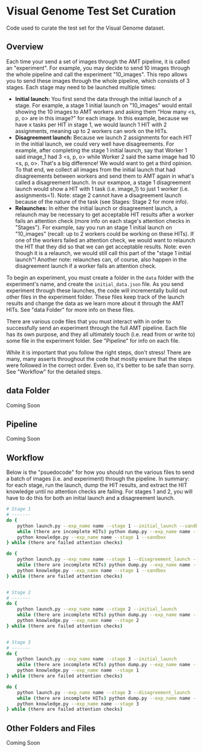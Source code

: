 # Visual Genome Test Set Curation
Code used to curate the test set for the Visual Genome dataset.

## Overview

Each time your send a set of images through the AMT pipeline, it is called an "experiment". For example, you may decide to send 10 images through the whole pipeline and call the experiment "10_images". This repo allows you to send these images through the whole pipeline, which consists of 3 stages. Each stage may need to be launched multiple times:

- **Initial launch:** You first send the data through the initial launch of a stage. For example, a stage 1 initial launch on "10_images" would entail showing the 10 images to AMT workers and asking them "How many <s, p, o> are in this image?" for each image. In this example, because we have x tasks per HIT in stage 1, we would launch 1 HIT with 2 assignments, meaning up to 2 workers can work on the HITs.
- **Disagreement launch:** Because we launch 2 assignments for each HIT in the initial launch, we could very well have disagreements. For example, after completing the stage 1 initial launch, say that Worker 1 said image_1 had 3 <s, p, o> while Worker 2 said the same image had 10 <s, p, o>. That's a big difference! We would want to get a third opinion. To that end, we collect all images from the initial launch that had disagreements between workers and send them to AMT again in what's called a disagreement launch. In our exampoe, a stage 1 disagreement launch would show a HIT with 1 task (i.e. image_1) to just 1 worker (i.e. assignments=1). Note: stage 2 cannot have a disagreement launch because of the nature of the task (see Stages: Stage 2 for more info).
- **Relaunches:** In either the initial launch or disagreement launch, a relaunch may be necessary to get acceptable HIT results after a worker fails an attention check (more info on each stage's attention checks in "Stages"). For example, say you run an stage 1 initial launch on "10_images" (recall: up to 2 workers could be working on these HITs). If one of the workers failed an attention check, we would want to relaunch the HIT that they did so that we can get acceptable results. Note: even though it is a relaunch, we would still call this part of the "stage 1 initial launch"! Another note: relaunches can, of course, also happen in the disagreement launch if a worker fails an attention check.

To begin an experiment, you must create a folder in the `data` folder with the experiment's name, and create the `initial_data.json` file. As you send experiment through these launches, the code will incrementally build out other files in the experiment folder. These files keep track of the launch results and change the data as we learn more about it through the AMT HITs. See "data Folder" for more info on these files.

There are various code files that you must interact with in order to successfully send an experiment through the full AMT pipeline. Each file has its own purpose, and they all ultimately touch (i.e. read from or write to) some file in the experiment folder. See "Pipeline" for info on each file.

While it is important that you follow the right steps, don't stress! There are many, many asserts throughout the code that mostly ensure that the steps were followed in the correct order. Even so, it's better to be safe than sorry. See "Workflow" for the detailed steps.



## data Folder

Coming Soon



## Pipeline

Coming Soon



## Workflow

Below is the "psuedocode" for how you should run the various files to send a batch of images (i.e. and experiment) through the pipeline. In summary: for each stage, run the launch, dump the HIT results, and extract the HIT knowledge until no attention checks are failing. For stages 1 and 2, you will have to do this for both an initial launch and a disagreement launch.

```sh
# Stage 1
# -------
do {
    python launch.py --exp_name name --stage 1 --initial_launch --sandbox
    while (there are incomplete HITs) python dump.py --exp_name name --stage 1 --sandbox
    python knowledge.py --exp_name name --stage 1 --sandbox
} while (there are failed attention checks)

do {
    python launch.py --exp_name name --stage 1 --disagreement_launch --sandbox
    while (there are incomplete HITs) python dump.py --exp_name name --stage 1 --sandbox
    python knowledge.py --exp_name name --stage 1 --sandbox
} while (there are failed attention checks)


# Stage 2
# -------
do {
    python launch.py --exp_name name --stage 2 --initial_launch
    while (there are incomplete HITs) python dump.py --exp_name name --stage 2
    python knowledge.py --exp_name name --stage 2
} while (there are failed attention checks)


# Stage 3
# -------
do {
    python launch.py --exp_name name --stage 3 --initial_launch
    while (there are incomplete HITs) python dump.py --exp_name name --stage 3
    python knowledge.py --exp_name name --stage 1
} while (there are failed attention checks)

do {
    python launch.py --exp_name name --stage 3 --disagreement_launch
    while (there are incomplete HITs) python dump.py --exp_name name --stage 3
    python knowledge.py --exp_name name --stage 3
} while (there are failed attention checks)
```



## Other Folders and Files

Coming Soon
